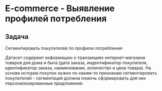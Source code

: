# E-commerce - Выявление профилей потребления
## Задача
Сегментировать покупателей по профилю потребления

Датасет содержит информацию о транзакциях интернет-магазина товаров для дома и быта (дата заказа, индентификатор покупателя, идентификатор заказа, наименование, количество и цена товара). На основе истории покупок нужно по каким-то признакам сегментировать покупателей - сегментация должна помочь сформировать для них персонализированные предложения.

